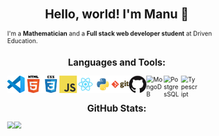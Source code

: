 <h1 align="center"> Hello, world! I'm Manu 👋 </h1>

I'm a **Mathematician** and a **Full stack web developer student** at Driven Education.

<h2 align="center">Languages and Tools:</h2>
<img align="left" alt="Visual Studio Code" width="40px" src="https://raw.githubusercontent.com/github/explore/80688e429a7d4ef2fca1e82350fe8e3517d3494d/topics/visual-studio-code/visual-studio-code.png" />
<img align="left" alt="HTML5" width="40px" src="https://raw.githubusercontent.com/github/explore/80688e429a7d4ef2fca1e82350fe8e3517d3494d/topics/html/html.png" />
<img align="left" alt="CSS3" width="40px" src="https://raw.githubusercontent.com/github/explore/80688e429a7d4ef2fca1e82350fe8e3517d3494d/topics/css/css.png" />
<img align="left" alt="JavaScript" width="40px" src="https://raw.githubusercontent.com/github/explore/80688e429a7d4ef2fca1e82350fe8e3517d3494d/topics/javascript/javascript.png" />
<img align="left" alt="React" width="40px" src="https://raw.githubusercontent.com/github/explore/80688e429a7d4ef2fca1e82350fe8e3517d3494d/topics/react/react.png" />
<img align="left" alt="Python" width="40px" src="https://raw.githubusercontent.com/github/explore/80688e429a7d4ef2fca1e82350fe8e3517d3494d/topics/python/python.png" />
<img align="left" alt="Git" width="40px" src="https://raw.githubusercontent.com/github/explore/80688e429a7d4ef2fca1e82350fe8e3517d3494d/topics/git/git.png" />
<img align="left" alt="GitHub" width="40px" src="https://raw.githubusercontent.com/github/explore/78df643247d429f6cc873026c0622819ad797942/topics/github/github.png" />
<img align="left" alt="MongoDB" width="40px" src="https://cdn.jsdelivr.net/gh/devicons/devicon/icons/mongodb/mongodb-original.svg" />
<img align="left" alt="PostgresSQL" width="40px" src="https://cdn.jsdelivr.net/gh/devicons/devicon/icons/postgresql/postgresql-original.svg" />
<img align="left" alt="Typescript" width="40px" src="https://cdn.jsdelivr.net/gh/devicons/devicon/icons/typescript/typescript-original.svg" />


<br/>
<br/>

<h2 align="center">GitHub Stats:</h2>


<img align="left" height="120em" src="https://github-readme-stats.vercel.app/api/top-langs/?username=manuelamonteiro&layout=compact&langs_count=7&theme=dracula"/>

<img align="left" height="120em" src="https://github-readme-stats.vercel.app/api?username=manuelamonteiro&show_icons=true&theme=dracula&include_all_commits=true&count_private=true"/>
